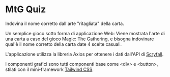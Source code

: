 # MtG Quiz

Indovina il nome corretto dall'arte "ritagliata" della carta.

Un semplice gioco sotto forma di applicazione Web: Viene mostrata l'arte di una carta a caso del gioco Magic: The Gathering, e bisogna indovinare qual'è il nome corretto della carta date 4 scelte casuali.

L'applicazione utilizza la libreria Axios per ottenere i dati dall'API di <a href="https://scryfall.com">Scryfall</a>.

I componenti grafici sono tutti componenti base come \<div> e \<button>, stilati con il mini-framework <a href="https://tailwindcss.com/">Tailwind CSS</a>.
